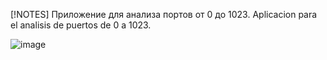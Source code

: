 [!NOTES] 
Приложение для анализа портов от 0 до 1023.
Aplicacion para el analisis de puertos de 0 a 1023.


![image](https://github.com/Luna-AGL/analisis-de-puertos/assets/154281786/1a8e4a06-01e9-4380-94f8-57d4d2e52a93)

